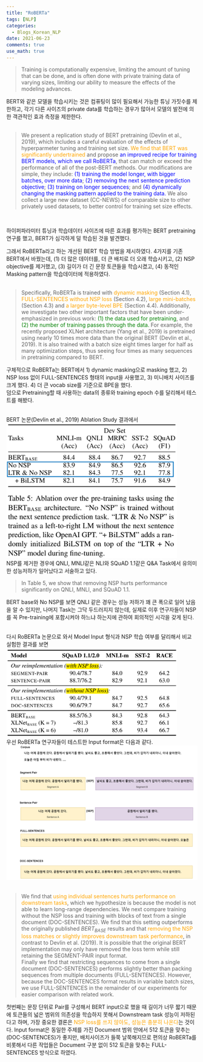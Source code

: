 ```yaml
---
title: "RoBERTa"
tags: [NLP]
categories:
  - Blogs_Korean_NLP
date: 2021-06-23
comments: true
use_math: true
---
```


> Training is computationally expensive, limiting the amount of tuning that can be done, and is often done with private training data of varying sizes, limiting our ability to measure the effects of the modeling advances.

BERT와 같은 모델을 학습시키는 것은 컴퓨팅이 많이 필요해서 가능한 튜닝 가짓수를 제한하고, 각기 다른 사이즈의 private data를 학습하는 경우가 많아서 모델의 발전에 의한 객관적인 효과 측정을 제한한다.<br><br>
> We present a replication study of BERT pretraining (Devlin et al., 2019), which includes a careful evaluation of the effects of hyperparmeter tuning and training set size. <span style="color:orange">We find that BERT was significantly undertrained</span> and propose <span style="color:blue">an improved recipe for training BERT models, which we call RoBERTa</span>, that can match or exceed the performance of all of the post-BERT methods. Our modifications are simple, they include: <span style="color:blue">(1) training the model longer, with bigger batches, over more data</span>; <span style="color:blue">(2) removing the next sentence prediction objective</span>; <span style="color:blue">(3) training on longer sequences</span>; and <span style="color:blue">(4) dynamically changing the masking pattern applied to the training data.</span> We also collect a large new dataset (CC-NEWS) of comparable size to other privately used datasets, to better control for training set size effects.
<br>

하이퍼파라미터 튜닝과 학습데이터 사이즈에 따른 효과를 평가하는 BERT pretraining 연구를 했고, BERT가 심각하게 덜 학습된 것을 발견했다.<br>

그래서 RoBERTa라고 하는 개선된 BERT 학습 방법을 제시하였다. 4가지를 기존 BERT에서 바꿨는데, (1) 더 많은 데이터를, 더 큰 배치로 더 오래 학습시키고, (2) NSP objective를 제거했고, (3) 길이가 더 긴 문장 토큰들을 학습시켰고, (4) 동적인 Masking pattern을 학습데이터에 적용하였다.<br><br>

> Specifically, RoBERTa is trained with <span style="color:orange">dynamic masking</span> (Section 4.1), <span style="color:orange">FULL-SENTENCES without NSP loss</span> (Section 4.2), <span style="color:orange">large mini-batches</span> (Section 4.3) and <span style="color:orange">a larger byte-level BPE</span> (Section 4.4).
Additionally, we investigate two other important factors that have been under-emphasized in previous work: <span style="color:green">(1) the data used for pretraining</span>, and <span style="color:green">(2) the number of training passes through the data.</span> For example, the recently proposed XLNet architecture (Yang et al., 2019) is pretrained using nearly 10 times more data than the original BERT (Devlin et al., 2019). It is also trained with a batch size eight times larger for half as many optimization steps, thus seeing four times as many sequences in pretraining compared to BERT.

구체적으로 RoBERTa는 BERT에서 1) dynamic masking으로 masking 했고, 2) NSP loss 없이 FULL-SENTENCES 형태의 input을 사용했고, 3) 미니배치 사이즈를 크게 했다. 4) 더 큰 vocab size를 기준으로 BPE을 했다.<br>
덤으로 Pretraining할 때 사용하는 data의 종류와 training epoch 수를 달리해서 테스트를 해봤다.<br><br>

BERT 논문(Devlin et al., 2019) Ablation Study 결과에서<br>
<img src="/assets/img_nlp/BERT_table5.png" alt="bert_table" width="450" /><br>
NSP를 제거한 경우에 QNLI, MNLI같은 NLI와 SQuAD 1.1같은 Q&A Task에서 유의미한 성능저하가 일어났다고 서술하고 있다.<br>

> In Table 5, we show that removing NSP hurts performance significantly on QNLI, MNLI, and SQuAD 1.1.

BERT base와 No NSP를 보면 QNLI 같은 경우는 성능 저하가 꽤 큰 폭으로 일어 났음을 알 수 있지만, 나머지 Task는 그닥 두드러지지 않는데, 실제로 이후 연구자들이 NSP를 꼭 Pre-training에 포함시켜야 하느냐 하는지에 관하여 회의적인 시각을 갖게 된다. <br><br>

다시 RoBERTa 논문으로 와서 Model Input 형식과 NSP 학습 여부를 달리해서 비교 실험한 결과를 보면<br>
<img src="/assets/img_nlp/RoBERTa_result.png" alt="bert_table" width="450" /><br>
우선 RoBERTa 연구자들이 테스트한 Input format은 다음과 같다.<br>
<img src="/assets/img_nlp/RoBERTa_input.png" alt="bert_table" width="650" /><br><br>

>We find that <span style="color:orange">using individual sentences hurts performance on downstream tasks</span>, which we hypothesize is because the model is not able to learn long-range dependencies.
We next compare training without the NSP loss and training with blocks of text from a single document (DOC-SENTENCES). We find that this setting outperforms the originally published $BERT_{BASE}$ results and that <span style="color:orange">removing the NSP loss matches or slightly improves downstream task performance</span>, in contrast to Devlin et al. (2019). It is possible that the original BERT implementation may only have removed the loss term while still retaining the SEGMENT-PAIR input format.<br>
Finally we find that restricting sequences to come from a single document (DOC-SENTENCES) performs slightly better than packing sequences from multiple documents (FULL-SENTENCES). However, because the DOC-SENTENCES format results in variable batch sizes, we use FULL-SENTENCES in the remainder of our experiments for easier comparison with related work.

첫번째는 문장 단위로 Pair를 구성해서 BERT input으로 했을 때 길이가 너무 짧기 때문에 토큰들의 넓은 범위의 의존성을 학습하지 못해서 Downstream task 성능이 저하된다고 하며,
가장 중요한 결론은 <span style="color:orange">NSP loss를 쓰지 않아도, 성능은 충분히 나온다</span>는 것이다. Input format은 동일한 주제를 가진 Document 범위 안에서 512 토큰을 맞추는(DOC-SENTENCES)가 좋지만, 배치사이즈가 들쭉 날쭉해지므로 편의상 RoBERTa를 비롯해서 다른 작업들은 Document 구분 없이 512 토큰을 맞추는 FULL-SENTENCES 방식으로 하였다.<br><br><br>

<script src="https://utteranc.es/client.js"
        repo="Seonwhee-Genome/Seonwhee-Genome.github.io"
        issue-term="pathname"
        label="comment"
        theme="github-light"
        crossorigin="anonymous"
        async>
</script>